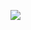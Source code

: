 [![](https://mermaid.ink/img/pako:eNplUUtrwzAM_iuqzym7m5GxB-voYYftmotqq7GpY2WOvBFK__ucmJXCdDDie1j67LMybElpNdFXpmjoxWOfcOgilBoxiTd-xCjwGLyh__ATHypYz1W1bds9u6jhjUJgWPoGHP8AJoKZ80PVBuaxSDCIe3ZkThVdanFcL3n1vRPAHn2cBNw8snEcbfJYDRRtbd5ZCNKq5iNU8weK54gBxHEuzAT3h3TXjom-0YdNNa7jyrx1eQ27RCi3VNuWlCXNkuDAWW4yFGJ73XTPIczQM9uNatRAaUBvy9ueF22nxNFAndKltZhOneripegwC3_O0SgtKVOj8mhR_v5B6SOGiS6_F1eKqg?type=png)](https://mermaid.live/edit#pako:eNplUUtrwzAM_iuqzym7m5GxB-voYYftmotqq7GpY2WOvBFK__ucmJXCdDDie1j67LMybElpNdFXpmjoxWOfcOgilBoxiTd-xCjwGLyh__ATHypYz1W1bds9u6jhjUJgWPoGHP8AJoKZ80PVBuaxSDCIe3ZkThVdanFcL3n1vRPAHn2cBNw8snEcbfJYDRRtbd5ZCNKq5iNU8weK54gBxHEuzAT3h3TXjom-0YdNNa7jyrx1eQ27RCi3VNuWlCXNkuDAWW4yFGJ73XTPIczQM9uNatRAaUBvy9ueF22nxNFAndKltZhOneripegwC3_O0SgtKVOj8mhR_v5B6SOGiS6_F1eKqg)
